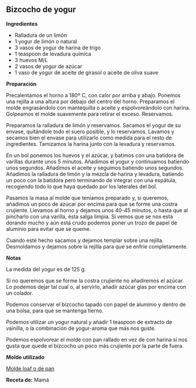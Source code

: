 ## Bizcocho de yogur

**Ingredientes**

- Ralladura de un limón
- 1 yogur de limón o natural
- 3 vasos de yogur de harina de trigo
- 1 teaspoon de levadura química
- 3 huevos M/L
- 2 vasos de yogur de azúcar
- 1 vaso de yogur de aceite de girasol o aceite de oliva suave

**Preparación**

Precalentamos el horno a 180º C, con calor por arriba y abajo. Ponemos una rejilla a una altura por debajo del centro del horno. Preparamos el molde engrasándolo con mantequilla o aceite y espolvoreándolo con harina. Golpeamos el molde suavemente para retirar el exceso. Reservamos.

Preparamos la ralladura de limón y reservamos. Sacamos el yogur de su envase, quitándole todo el suero posible, y lo reservamos. Lavamos y secamos bien el envase para utilizarlo como medida para el resto de ingredientes. Tamizamos la harina junto con la levadura y reservamos.

En un bol ponemos los huevos y el azúcar, y batimos con una batidora de varillas durante unos 5 minutos. Añadimos el yogur y continuamos batiendo unos segundos. Añadimos el aceite y seguimos batiendo unos segundos. Añadimos la ralladura de limón y la mezcla de harina y levadura, batiendo un poco con la batidora pero terminando de integrar con una espátula, recogiendo todo lo que haya quedado por los laterales del bol.

Pasamos la masa al molde que teníamos preparado y, si queremos, añadimos un poco de azúcar por encima para que se forme una costra crujiente. Llevamos al horno y dejamos unos 40-45 minutos, o hasta que al pincharlo con una varilla, ésta salga limpia. Si vemos que se nos está dorando mucho y aún está crudo podemos poner un trozo de papel de aluminio para evitar que se queme. 

Cuando esté hecho sacamos y dejamos templar sobre una rejilla. Desmoldamos y dejamos sobre la rejilla para que se enfríe completamente.

**Notas**

La medida del yogur es de 125 g.

Si no queremos que se forme la costra crujiente no añadiremos el azúcar. Lo podemos dejar tal cual o, al servirlo, añadir azúcar glas por encima con un colador.

Podemos conservar el bizcocho tapado con papel de aluminio y dentro de una bolsa, para que se mantenga tierno.

Podemos utilizar un yogur natural y añadir 1 teaspoon de extracto de vainilla, o la combinación de yogur-aroma que más nos guste.

Podemos espolvorear el molde con pan rallado en vez de con harina si nos gusta que quede el bizcocho un poco más crujiente por la parte de fuera.

**Molde utilizado**

[Molde loaf o de pan](../../moldes-y-utensilios.md)

**Receta de:** Mamá
